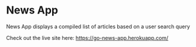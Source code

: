 # News App

News App displays a compiled list of articles based on a user search query

Check out the live site here: https://go-news-app.herokuapp.com/